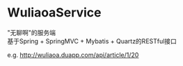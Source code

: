 # WuliaoaService
"无聊啊"的服务端  
基于Spring + SpringMVC + Mybatis + Quartz的RESTful接口  

e.g. http://wuliaoa.duapp.com/api/article/1/20 
